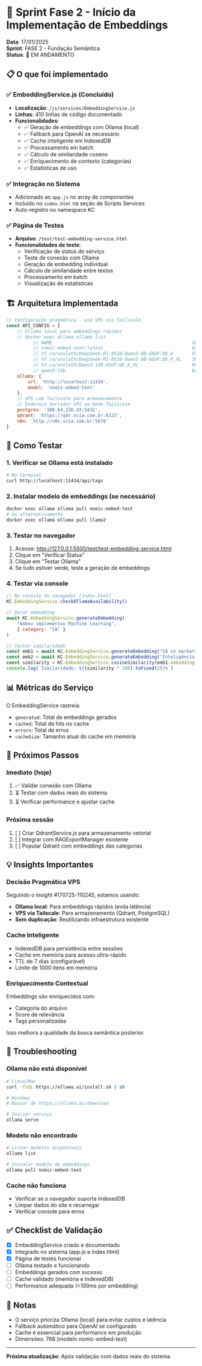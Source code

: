 # 🚀 Sprint Fase 2 - Início da Implementação de Embeddings

**Data**: 17/01/2025  
**Sprint**: FASE 2 - Fundação Semântica  
**Status**: 🚧 EM ANDAMENTO  

## 📋 O que foi implementado

### ✅ EmbeddingService.js (Concluído)
- **Localização**: `/js/services/EmbeddingService.js`
- **Linhas**: 410 linhas de código documentado
- **Funcionalidades**:
  - ✅ Geração de embeddings com Ollama (local)
  - ✅ Fallback para OpenAI se necessário
  - ✅ Cache inteligente em IndexedDB
  - ✅ Processamento em batch
  - ✅ Cálculo de similaridade coseno
  - ✅ Enriquecimento de contexto (categorias)
  - ✅ Estatísticas de uso

### ✅ Integração no Sistema
- Adicionado ao `app.js` no array de componentes
- Incluído no `index.html` na seção de Scripts Services
- Auto-registro no namespace KC

### ✅ Página de Testes
- **Arquivo**: `/test/test-embedding-service.html`
- **Funcionalidades de teste**:
  - Verificação de status do serviço
  - Teste de conexão com Ollama
  - Geração de embedding individual
  - Cálculo de similaridade entre textos
  - Processamento em batch
  - Visualização de estatísticas

## 🏗️ Arquitetura Implementada

```javascript
// Configuração pragmática - usa VPS via Tailscale
const API_CONFIG = {
    // Ollama local para embeddings rápidos
    // docker exec ollama ollama list
          // NAME                                                    ID              SIZE      MODIFIED
          // nomic-embed-text:latest                                 0a109f422b47    274 MB    5 days ago
          // hf.co/unsloth/DeepSeek-R1-0528-Qwen3-8B-GGUF:Q8_0       55f8d29f71fb    8.7 GB    5 days ago
          // hf.co/unsloth/DeepSeek-R1-0528-Qwen3-8B-GGUF:Q8_K_XL    3627dcaf61c2    10 GB     9 days ago
          // hf.co/unsloth/Qwen3-14B-GGUF:Q6_K_XL                    b0069ab3940f    13 GB     9 days ago
          // qwen3:14b                                               bdbd181c33f2    9.3 GB    11 days ago
    ollama: {
        url: 'http://localhost:11434',
        model: 'nomic-embed-text'
    },
    // VPS com Tailscale para armazenamento
    // Endereço Servidor VPS na Rede Tailscale
    postgres: '100.64.236.43:5432',
    qdrant: 'https://qdr.vcia.com.br:6333',
    n8n: 'http://n8n.vcia.com.br:5678'
}
```

## 🧪 Como Testar

### 1. Verificar se Ollama está instalado
```bash
# No terminal
curl http://localhost:11434/api/tags
```

### 2. Instalar modelo de embeddings (se necessário)
```bash
docker exec ollama ollama pull nomic-embed-text
# ou alternativamente
docker exec ollama ollama pull llama2
```

### 3. Testar no navegador
1. Acesse: http://127.0.0.1:5500/test/test-embedding-service.html
2. Clique em "Verificar Status"
3. Clique em "Testar Ollama"
4. Se tudo estiver verde, teste a geração de embeddings

### 4. Testar via console
```javascript
// No console do navegador (index.html)
KC.EmbeddingService.checkOllamaAvailability()

// Gerar embedding
await KC.EmbeddingService.generateEmbedding(
    "Ambev implementou Machine Learning",
    { category: "IA" }
)

// Testar similaridade
const emb1 = await KC.EmbeddingService.generateEmbedding("IA no marketing")
const emb2 = await KC.EmbeddingService.generateEmbedding("Inteligência artificial em vendas")
const similarity = KC.EmbeddingService.cosineSimilarity(emb1.embedding, emb2.embedding)
console.log(`Similaridade: ${(similarity * 100).toFixed(2)}%`)
```

## 📊 Métricas do Serviço

O EmbeddingService rastreia:
- `generated`: Total de embeddings gerados
- `cached`: Total de hits no cache
- `errors`: Total de erros
- `cacheSize`: Tamanho atual do cache em memória

## 🎯 Próximos Passos

### Imediato (hoje)
1. ✅ Validar conexão com Ollama
2. ⏳ Testar com dados reais do sistema
3. ⏳ Verificar performance e ajustar cache

### Próxima sessão
1. [ ] Criar QdrantService.js para armazenamento vetorial
2. [ ] Integrar com RAGExportManager existente
3. [ ] Popular Qdrant com embeddings das categorias

## 💡 Insights Importantes

### Decisão Pragmática VPS
Seguindo o insight #170725-110245, estamos usando:
- **Ollama local**: Para embeddings rápidos (evita latência)
- **VPS via Tailscale**: Para armazenamento (Qdrant, PostgreSQL)
- **Sem duplicação**: Reutilizando infraestrutura existente

### Cache Inteligente
- IndexedDB para persistência entre sessões
- Cache em memória para acesso ultra-rápido
- TTL de 7 dias (configurável)
- Limite de 1000 itens em memória

### Enriquecimento Contextual
Embeddings são enriquecidos com:
- Categoria do arquivo
- Score de relevância
- Tags personalizadas

Isso melhora a qualidade da busca semântica posterior.

## 🐛 Troubleshooting

### Ollama não está disponível
```bash
# Linux/Mac
curl -fsSL https://ollama.ai/install.sh | sh

# Windows
# Baixar de https://ollama.ai/download

# Iniciar serviço
ollama serve
```

### Modelo não encontrado
```bash
# Listar modelos disponíveis
ollama list

# Instalar modelo de embeddings
ollama pull nomic-embed-text
```

### Cache não funciona
- Verificar se o navegador suporta IndexedDB
- Limpar dados do site e recarregar
- Verificar console para erros

## ✅ Checklist de Validação

- [x] EmbeddingService criado e documentado
- [x] Integrado no sistema (app.js e index.html)
- [x] Página de testes funcional
- [ ] Ollama testado e funcionando
- [ ] Embeddings gerados com sucesso
- [ ] Cache validado (memória e IndexedDB)
- [ ] Performance adequada (<100ms por embedding)

## 📝 Notas

- O serviço prioriza Ollama (local) para evitar custos e latência
- Fallback automático para OpenAI se configurado
- Cache é essencial para performance em produção
- Dimensões: 768 (modelo nomic-embed-text)

---

**Próxima atualização**: Após validação com dados reais do sistema
